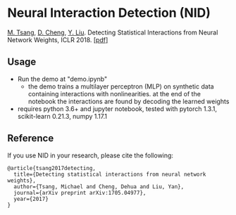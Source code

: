 # Neural Interaction Detection (NID)
[M. Tsang](http://www-scf.usc.edu/~tsangm/), [D. Cheng](http://www-scf.usc.edu/~dehuache/), [Y. Liu](http://www-bcf.usc.edu/~liu32/). Detecting Statistical Interactions from Neural Network Weights, ICLR 2018. [[pdf]](https://openreview.net/pdf?id=ByOfBggRZ)


## Usage


- Run the demo at "demo.ipynb"
	* the demo trains a multilayer perceptron (MLP) on synthetic data containing interactions with nonlinearities. at the end of the notebook the interactions are found by decoding the learned weights 
- requires python 3.6+ and jupyter notebook, tested with pytorch 1.3.1, scikit-learn 0.21.3, numpy 1.17.1


## Reference
If you use NID in your research, please cite the following:

```
@article{tsang2017detecting,
  title={Detecting statistical interactions from neural network weights},
  author={Tsang, Michael and Cheng, Dehua and Liu, Yan},
  journal={arXiv preprint arXiv:1705.04977},
  year={2017}
}
```

